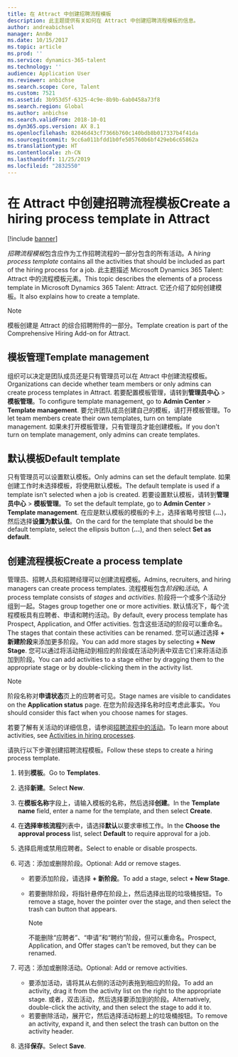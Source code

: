```yaml
---
title: 在 Attract 中创建招聘流程模板
description: 此主题提供有关如何在 Attract 中创建招聘流程模板的信息。
author: andreabichsel
manager: AnnBe
ms.date: 10/15/2017
ms.topic: article
ms.prod: ''
ms.service: dynamics-365-talent
ms.technology: ''
audience: Application User
ms.reviewer: anbichse
ms.search.scope: Core, Talent
ms.custom: 7521
ms.assetid: 3b953d5f-6325-4c9e-8b9b-6ab0458a73f8
ms.search.region: Global
ms.author: anbichse
ms.search.validFrom: 2018-10-01
ms.dyn365.ops.version: AX 8.1
ms.openlocfilehash: 82046d43cf7366b760c140bdb8b017337b4f41da
ms.sourcegitcommit: 9cc6a011bfdd1b0fe505760b6bf429eb6c65862a
ms.translationtype: HT
ms.contentlocale: zh-CN
ms.lasthandoff: 11/25/2019
ms.locfileid: "2832550"
---
```

# <a name="create-a-hiring-process-template-in-attract"></a><span data-ttu-id="f2b29-103">在 Attract 中创建招聘流程模板</span><span class="sxs-lookup"><span data-stu-id="f2b29-103">Create a hiring process template in Attract</span></span>

[!include [banner](includes/banner.md)]

<span data-ttu-id="f2b29-104">*招聘流程模板*包含应作为工作招聘流程的一部分包含的所有活动。</span><span class="sxs-lookup"><span data-stu-id="f2b29-104">A *hiring process template* contains all the activities that should be included as part of the hiring process for a job.</span></span> <span data-ttu-id="f2b29-105">此主题描述 Microsoft Dynamics 365 Talent: Attract 中的流程模板元素。</span><span class="sxs-lookup"><span data-stu-id="f2b29-105">This topic describes the elements of a process template in Microsoft Dynamics 365 Talent: Attract.</span></span> <span data-ttu-id="f2b29-106">它还介绍了如何创建模板。</span><span class="sxs-lookup"><span data-stu-id="f2b29-106">It also explains how to create a template.</span></span>

> [!NOTE]
> <span data-ttu-id="f2b29-107">模板创建是 Attract 的综合招聘附件的一部分。</span><span class="sxs-lookup"><span data-stu-id="f2b29-107">Template creation is part of the Comprehensive Hiring Add-on for Attract.</span></span>

## <a name="template-management"></a><span data-ttu-id="f2b29-108">模板管理</span><span class="sxs-lookup"><span data-stu-id="f2b29-108">Template management</span></span>

<span data-ttu-id="f2b29-109">组织可以决定是团队成员还是只有管理员可以在 Attract 中创建流程模板。</span><span class="sxs-lookup"><span data-stu-id="f2b29-109">Organizations can decide whether team members or only admins can create process templates in Attract.</span></span> <span data-ttu-id="f2b29-110">若要配置模板管理，请转到**管理员中心** \> **模板管理**。</span><span class="sxs-lookup"><span data-stu-id="f2b29-110">To configure template management, go to **Admin Center** \> **Template management**.</span></span> <span data-ttu-id="f2b29-111">要允许团队成员创建自己的模板，请打开模板管理。</span><span class="sxs-lookup"><span data-stu-id="f2b29-111">To let team members create their own templates, turn on template management.</span></span> <span data-ttu-id="f2b29-112">如果未打开模板管理，只有管理员才能创建模板。</span><span class="sxs-lookup"><span data-stu-id="f2b29-112">If you don't turn on template management, only admins can create templates.</span></span>

## <a name="default-template"></a><span data-ttu-id="f2b29-113">默认模板</span><span class="sxs-lookup"><span data-stu-id="f2b29-113">Default template</span></span>

<span data-ttu-id="f2b29-114">只有管理员可以设置默认模板。</span><span class="sxs-lookup"><span data-stu-id="f2b29-114">Only admins can set the default template.</span></span> <span data-ttu-id="f2b29-115">如果创建工作时未选择模板，将使用默认模板。</span><span class="sxs-lookup"><span data-stu-id="f2b29-115">The default template is used if a template isn't selected when a job is created.</span></span> <span data-ttu-id="f2b29-116">若要设置默认模板，请转到**管理员中心** \> **模板管理**。</span><span class="sxs-lookup"><span data-stu-id="f2b29-116">To set the default template, go to **Admin Center** \> **Template management**.</span></span> <span data-ttu-id="f2b29-117">在应是默认模板的模板的卡上，选择省略号按钮 (**...**)，然后选择**设置为默认值**。</span><span class="sxs-lookup"><span data-stu-id="f2b29-117">On the card for the template that should be the default template, select the ellipsis button (**...**), and then select **Set as default**.</span></span>

## <a name="create-a-process-template"></a><span data-ttu-id="f2b29-118">创建流程模板</span><span class="sxs-lookup"><span data-stu-id="f2b29-118">Create a process template</span></span>

<span data-ttu-id="f2b29-119">管理员、招聘人员和招聘经理可以创建流程模板。</span><span class="sxs-lookup"><span data-stu-id="f2b29-119">Admins, recruiters, and hiring managers can create process templates.</span></span> <span data-ttu-id="f2b29-120">流程模板包含*阶段*和*活动*。</span><span class="sxs-lookup"><span data-stu-id="f2b29-120">A process template consists of *stages* and *activities*.</span></span> <span data-ttu-id="f2b29-121">阶段将一个或多个活动分组到一起。</span><span class="sxs-lookup"><span data-stu-id="f2b29-121">Stages group together one or more activities.</span></span> <span data-ttu-id="f2b29-122">默认情况下，每个流程模板具有应聘者、申请和聘约活动。</span><span class="sxs-lookup"><span data-stu-id="f2b29-122">By default, every process template has Prospect, Application, and Offer activities.</span></span> <span data-ttu-id="f2b29-123">包含这些活动的阶段可以重命名。</span><span class="sxs-lookup"><span data-stu-id="f2b29-123">The stages that contain these activities can be renamed.</span></span> <span data-ttu-id="f2b29-124">您可以通过选择 **+ 新建阶段**来添加更多阶段。</span><span class="sxs-lookup"><span data-stu-id="f2b29-124">You can add more stages by selecting **+ New Stage**.</span></span> <span data-ttu-id="f2b29-125">您可以通过将活动拖动到相应的阶段或在活动列表中双击它们来将活动添加到阶段。</span><span class="sxs-lookup"><span data-stu-id="f2b29-125">You can add activities to a stage either by dragging them to the appropriate stage or by double-clicking them in the activity list.</span></span>

> [!NOTE]
> <span data-ttu-id="f2b29-126">阶段名称对**申请状态**页上的应聘者可见。</span><span class="sxs-lookup"><span data-stu-id="f2b29-126">Stage names are visible to candidates on the **Application status** page.</span></span> <span data-ttu-id="f2b29-127">在您为阶段选择名称时应考虑此事实。</span><span class="sxs-lookup"><span data-stu-id="f2b29-127">You should consider this fact when you choose names for stages.</span></span>

<span data-ttu-id="f2b29-128">若要了解有关活动的详细信息，请参阅[招聘流程中的活动](./activities-attract.md)。</span><span class="sxs-lookup"><span data-stu-id="f2b29-128">To learn more about activities, see [Activities in hiring processes](./activities-attract.md).</span></span>

<span data-ttu-id="f2b29-129">请执行以下步骤创建招聘流程模板。</span><span class="sxs-lookup"><span data-stu-id="f2b29-129">Follow these steps to create a hiring process template.</span></span>

1. <span data-ttu-id="f2b29-130">转到**模板**。</span><span class="sxs-lookup"><span data-stu-id="f2b29-130">Go to **Templates**.</span></span>
2. <span data-ttu-id="f2b29-131">选择**新建**。</span><span class="sxs-lookup"><span data-stu-id="f2b29-131">Select **New**.</span></span>
3. <span data-ttu-id="f2b29-132">在**模板名称**字段上，请输入模板的名称，然后选择**创建**。</span><span class="sxs-lookup"><span data-stu-id="f2b29-132">In the **Template name** field, enter a name for the template, and then select **Create**.</span></span>
4. <span data-ttu-id="f2b29-133">在**选择审核流程**列表中，请选择**默认**以要求审核工作。</span><span class="sxs-lookup"><span data-stu-id="f2b29-133">In the **Choose the approval process** list, select **Default** to require approval for a job.</span></span>
5. <span data-ttu-id="f2b29-134">选择启用或禁用应聘者。</span><span class="sxs-lookup"><span data-stu-id="f2b29-134">Select to enable or disable prospects.</span></span>
6. <span data-ttu-id="f2b29-135">可选：添加或删除阶段。</span><span class="sxs-lookup"><span data-stu-id="f2b29-135">Optional: Add or remove stages.</span></span>

    - <span data-ttu-id="f2b29-136">若要添加阶段，请选择 **+ 新阶段**。</span><span class="sxs-lookup"><span data-stu-id="f2b29-136">To add a stage, select **+ New Stage**.</span></span>
    - <span data-ttu-id="f2b29-137">若要删除阶段，将指针悬停在阶段上，然后选择出现的垃圾桶按钮。</span><span class="sxs-lookup"><span data-stu-id="f2b29-137">To remove a stage, hover the pointer over the stage, and then select the trash can button that appears.</span></span>

        > [!NOTE]
        > <span data-ttu-id="f2b29-138">不能删除“应聘者”、“申请”和“聘约”阶段，但可以重命名。</span><span class="sxs-lookup"><span data-stu-id="f2b29-138">Prospect, Application, and Offer stages can't be removed, but they can be renamed.</span></span>

7. <span data-ttu-id="f2b29-139">可选：添加或删除活动。</span><span class="sxs-lookup"><span data-stu-id="f2b29-139">Optional: Add or remove activities.</span></span>

    - <span data-ttu-id="f2b29-140">要添加活动，请将其从右侧的活动列表拖到相应的阶段。</span><span class="sxs-lookup"><span data-stu-id="f2b29-140">To add an activity, drag it from the activity list on the right to the appropriate stage.</span></span> <span data-ttu-id="f2b29-141">或者，双击活动，然后选择要添加到的阶段。</span><span class="sxs-lookup"><span data-stu-id="f2b29-141">Alternatively, double-click the activity, and then select the stage to add it to.</span></span>
    - <span data-ttu-id="f2b29-142">若要删除活动，展开它，然后选择活动标题上的垃圾桶按钮。</span><span class="sxs-lookup"><span data-stu-id="f2b29-142">To remove an activity, expand it, and then select the trash can button on the activity header.</span></span>

8. <span data-ttu-id="f2b29-143">选择**保存**。</span><span class="sxs-lookup"><span data-stu-id="f2b29-143">Select **Save**.</span></span>
